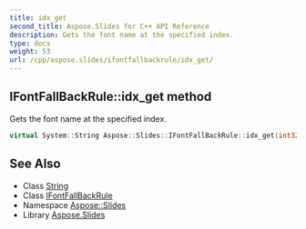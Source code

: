 ```yaml
---
title: idx_get
second_title: Aspose.Slides for C++ API Reference
description: Gets the font name at the specified index.
type: docs
weight: 53
url: /cpp/aspose.slides/ifontfallbackrule/idx_get/
---
```

## IFontFallBackRule::idx_get method


Gets the font name at the specified index.

```cpp
virtual System::String Aspose::Slides::IFontFallBackRule::idx_get(int32_t index)=0
```

## See Also

* Class [String](../../../system/string/)
* Class [IFontFallBackRule](../)
* Namespace [Aspose::Slides](../../)
* Library [Aspose.Slides](../../../)
